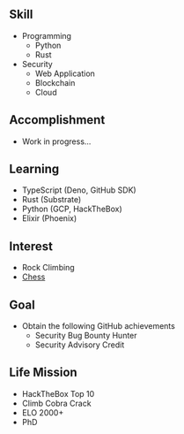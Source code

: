 ## Skill
- Programming
  - Python
  - Rust
- Security
  - Web Application
  - Blockchain
  - Cloud

## Accomplishment
- Work in progress...

## Learning
- TypeScript (Deno, GitHub SDK)
- Rust (Substrate)
- Python (GCP, HackTheBox)
- Elixir (Phoenix)

## Interest
- Rock Climbing
- [Chess](https://www.chess.com/member/bytera)

## Goal
- Obtain the following GitHub achievements
  - Security Bug Bounty Hunter
  - Security Advisory Credit

## Life Mission
- HackTheBox Top 10
- Climb Cobra Crack
- ELO 2000+
- PhD


<!--
**bytera/bytera** is a ✨ _special_ ✨ repository because its `README.md` (this file) appears on your GitHub profile.

Here are some ideas to get you started:

- 🔭 I’m currently working on ...
- 🌱 I’m currently learning ...
- 👯 I’m looking to collaborate on ...
- 🤔 I’m looking for help with ...
- 💬 Ask me about ...
- 📫 How to reach me: ...
- 😄 Pronouns: ...
- ⚡ Fun fact: ...
-->
